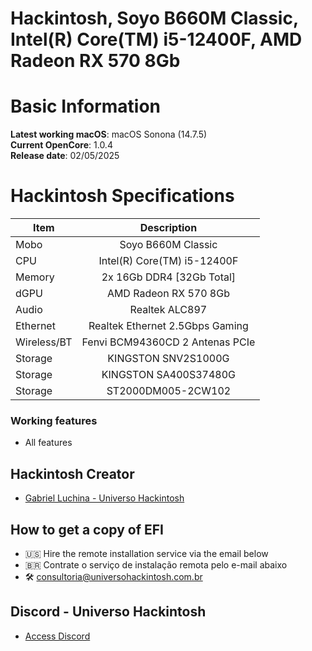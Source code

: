 # Hackintosh, Soyo B660M Classic, Intel(R) Core(TM) i5-12400F, AMD Radeon RX 570 8Gb

# Basic Information

**Latest working macOS**: macOS Sonona (14.7.5)
<br>
**Current OpenCore**: 1.0.4
<br>
**Release date**: 02/05/2025

# Hackintosh Specifications
|Item|Description|
|-|:-------:|
|Mobo|Soyo B660M Classic |
|CPU|Intel(R) Core(TM) i5-12400F|
|Memory|2x 16Gb DDR4 [32Gb Total]|
|dGPU|AMD Radeon RX 570 8Gb|
|Audio|Realtek ALC897|
|Ethernet|Realtek Ethernet 2.5Gbps Gaming|
|Wireless/BT|Fenvi BCM94360CD 2 Antenas PCIe|
|Storage|KINGSTON SNV2S1000G|
|Storage|KINGSTON SA400S37480G|
|Storage|ST2000DM005-2CW102|

### Working features
- All features

## Hackintosh Creator
- [Gabriel Luchina - Universo Hackintosh](https://luchina.com.br)

## How to get a copy of EFI
- 🇺🇸 Hire the remote installation service via the email below
- 🇧🇷 Contrate o serviço de instalação remota pelo e-mail abaixo
- 🛠️ [consultoria@universohackintosh.com.br](mailto:consultoria@universohackintosh.com.br)

## Discord - Universo Hackintosh
- [Access Discord](https://discord.universohackintosh.com.br)
